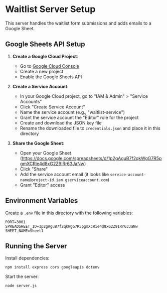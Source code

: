 # Waitlist Server Setup

This server handles the waitlist form submissions and adds emails to a Google Sheet.

## Google Sheets API Setup

1. **Create a Google Cloud Project**:
   - Go to [Google Cloud Console](https://console.cloud.google.com/)
   - Create a new project
   - Enable the Google Sheets API

2. **Create a Service Account**:
   - In your Google Cloud project, go to "IAM & Admin" > "Service Accounts"
   - Click "Create Service Account"
   - Name the service account (e.g., "waitlist-service")
   - Grant the service account the "Editor" role for the project
   - Create and download the JSON key file
   - Rename the downloaded file to `credentials.json` and place it in this directory

3. **Share the Google Sheet**:
   - Open your Google Sheet (https://docs.google.com/spreadsheets/d/1p2gAguB7f2qkWgG7R5pgmXCRie4d8xG2Z9IRr63JaNw)
   - Click "Share"
   - Add the service account email (it looks like `service-account-name@project-id.iam.gserviceaccount.com`)
   - Grant "Editor" access

## Environment Variables

Create a `.env` file in this directory with the following variables:
```
PORT=3001
SPREADSHEET_ID=1p2gAguB7f2qkWgG7R5pgmXCRie4d8xG2Z9IRr63JaNw
SHEET_NAME=Sheet1
```

## Running the Server

Install dependencies:
```
npm install express cors googleapis dotenv
```

Start the server:
```
node server.js
``` 